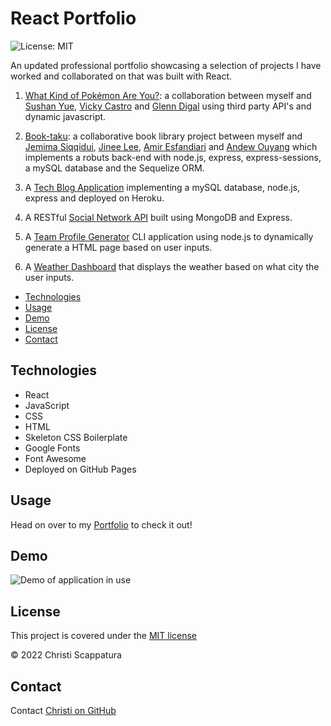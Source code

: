 # React Portfolio

![License: MIT](https://img.shields.io/badge/License-MIT-yellow.svg?style=flat-square)

An updated professional portfolio showcasing a selection of projects I have worked and collaborated on that was built with React.

1. [What Kind of Pokémon Are You?](https://github.com/jazzberriess/collab-what-pkmn-are-you): a collaboration between myself and [Sushan Yue](https://github.com/AtlantaBlack), [Vicky Castro](https://github.com/vicchyx) and [Glenn Digal](https://github.com/gd741) using third party API's and dynamic javascript.

2. [Book-taku](https://github.com/jazzberriess/Book-taku): a collaborative book library project between myself and [Jemima Siqqidui](https://github.com/JemimaSiddiqui), [Jinee Lee](https://github.com/msjinheelee), [Amir Esfandiari](https://github.com/amiresf1983) and [Andew Ouyang](https://github.com/andrewouyang64) which implements a robuts back-end with node.js, express, express-sessions, a mySQL database and the Sequelize ORM.

3. A [Tech Blog Application](https://github.com/jazzberriess/tech-blog) implementing a mySQL database, node.js, express and deployed on Heroku.

4. A RESTful [Social Network API](https://github.com/jazzberriess/weather-dashboard) built using MongoDB and Express.

5. A [Team Profile Generator](https://github.com/jazzberriess/team-profile-generator) CLI application using node.js to dynamically generate a HTML page based on user inputs.

6. A [Weather Dashboard](https://github.com/jazzberriess/weather-dashboard) that displays the weather based on what city the user inputs.

- [Technologies](#technologies)
- [Usage](#usage)
- [Demo](#demo)
- [License](#license)
- [Contact](#contact)

## Technologies

- React
- JavaScript
- CSS
- HTML
- Skeleton CSS Boilerplate
- Google Fonts
- Font Awesome
- Deployed on GitHub Pages

## Usage

Head on over to my [Portfolio](https://jazzberriess.github.io/react-portfolio/) to check it out!

## Demo

![Demo of application in use](/src/assets/images/react-portfolio-demo.gif)

## License

This project is covered under the [MIT license]()

&copy; 2022 Christi Scappatura

## Contact

Contact [Christi on GitHub](https://github.com/jazzberriess)
